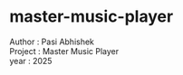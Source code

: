 # master-music-player
Author : Pasi Abhishek <br>
Project : Master Music Player<br>
year : 2025<br>
